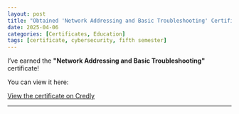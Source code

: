 ```yaml
---
layout: post
title: "Obtained 'Network Addressing and Basic Troubleshooting' Certificate"
date: 2025-04-06
categories: [Certificates, Education]
tags: [certificate, cybersecurity, fifth semester]
---
```


I’ve earned the **"Network Addressing and Basic Troubleshooting"** certificate!

You can view it here:

[View the certificate on Credly](https://www.credly.com/badges/f64d7bf3-ef6a-4fac-ac25-eb387bf8db47)

---

